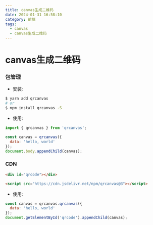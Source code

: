 ```yaml
---
title: canvas生成二维码
date: 2024-01-31 16:58:10
category: 前端
tags:
  - canvas
  - canvas生成二维码
---
```

# canvas生成二维码
### 包管理

- 安装:
```sh
$ yarn add qrcanvas
# or
$ npm install qrcanvas -S
```

- 使用:
``` js
import { qrcanvas } from 'qrcanvas';

const canvas = qrcanvas({
  data: 'hello, world'
});
document.body.appendChild(canvas);
```

### CDN
``` html
<div id="qrcode"></div>

<script src="https://cdn.jsdelivr.net/npm/qrcanvas@3"></script>
```
- 使用:
``` js
const canvas = qrcanvas.qrcanvas({
  data: 'hello, world'
});
document.getElementById('qrcode').appendChild(canvas);
```

